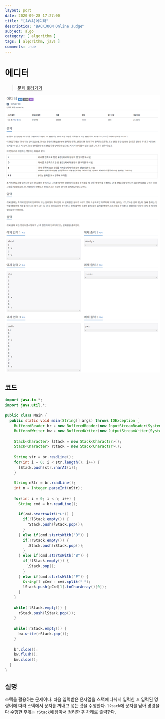```yaml
---
layout: post
date: 2020-09-28 17:27:00
title: "[JAVA]에디터"
description: "BACKJOON Online Judge"
subject: algo
category: [ algorithm ]
tags: [ algorithm, java ]
comments: true
---
```


# 에디터   

> [문제 풀러가기](https://acmicpc.net/problem/1406)

![1406](/assets/img/algo/1406.png)

## 코드

```java
import java.io.*;
import java.util.*;

public class Main {
  public static void main(String[] args) throws IOException {
    BufferedReader br = new BufferedReader(new InputStreamReader(System.in));
    BufferedWriter bw = new BufferedWriter(new OutputStreamWriter(System.out));

    Stack<Character> lStack = new Stack<Character>();
    Stack<Character> rStack = new Stack<Character>();

    String str = br.readLine();
    for(int i = 0; i < str.length(); i++) {
      lStack.push(str.charAt(i));
    }

    String nStr = br.readLine();
    int n = Integer.parseInt(nStr);

    for(int i = 0; i < n; i++) {
      String cmd = br.readLine();

      if(cmd.startsWith("L")) {
        if(!lStack.empty()) {
          rStack.push(lStack.pop());
        }
      } else if(cmd.startsWith("D")) {
        if(!rStack.empty()) {
          lStack.push(rStack.pop());
        }
      } else if(cmd.startsWith("B")) {
        if(!lStack.empty()) {
          lStack.pop();
        }
      } else if(cmd.startsWith("P")) {
        String[] pCmd = cmd.split(" ");
        lStack.push(pCmd[1].toCharArray()[0]);
      }
    }

    while(!lStack.empty()) {
      rStack.push(lStack.pop());
    }

    while(!rStack.empty()) {
      bw.write(rStack.pop());
    }

    br.close();
    bw.flush();
    bw.close();
  }
}
```

## 설명

스택을 활용하는 문제이다. 처음 입력받은 문자열을 스택에 나눠서 입력한 후 입력된 명령어에 따라 스택에서 문자를 꺼내고 넣는 것을 수행한다. `lStack`에 문자를 담아 명령을 다 수행한 후에는 `rStack`에 담아서 정리한 후 차례로 출력한다.
